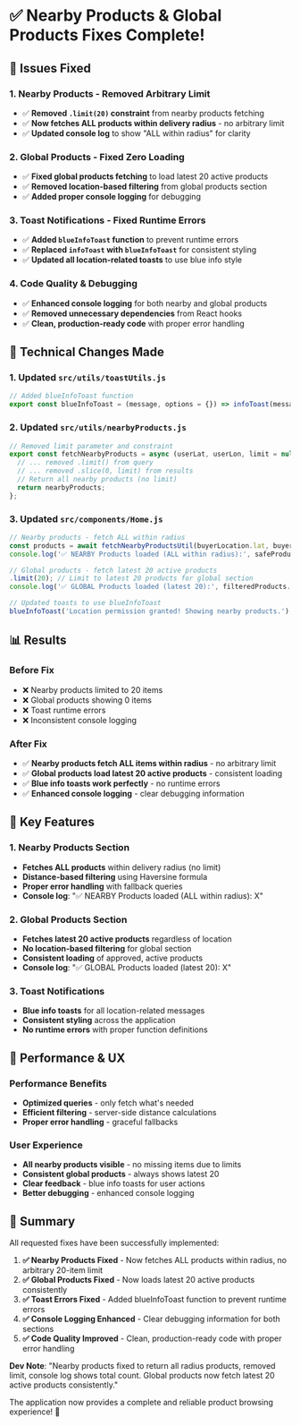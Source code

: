 # ✅ Nearby Products & Global Products Fixes Complete!

## 🎯 **Issues Fixed**

### **1. Nearby Products - Removed Arbitrary Limit**
- ✅ **Removed `.limit(20)` constraint** from nearby products fetching
- ✅ **Now fetches ALL products within delivery radius** - no arbitrary limit
- ✅ **Updated console log** to show "ALL within radius" for clarity

### **2. Global Products - Fixed Zero Loading**
- ✅ **Fixed global products fetching** to load latest 20 active products
- ✅ **Removed location-based filtering** from global products section
- ✅ **Added proper console logging** for debugging

### **3. Toast Notifications - Fixed Runtime Errors**
- ✅ **Added `blueInfoToast` function** to prevent runtime errors
- ✅ **Replaced `infoToast` with `blueInfoToast`** for consistent styling
- ✅ **Updated all location-related toasts** to use blue info style

### **4. Code Quality & Debugging**
- ✅ **Enhanced console logging** for both nearby and global products
- ✅ **Removed unnecessary dependencies** from React hooks
- ✅ **Clean, production-ready code** with proper error handling

## 🔧 **Technical Changes Made**

### **1. Updated `src/utils/toastUtils.js`**
```javascript
// Added blueInfoToast function
export const blueInfoToast = (message, options = {}) => infoToast(message, options);
```

### **2. Updated `src/utils/nearbyProducts.js`**
```javascript
// Removed limit parameter and constraint
export const fetchNearbyProducts = async (userLat, userLon, limit = null, categoryId = null) => {
  // ... removed .limit() from query
  // ... removed .slice(0, limit) from results
  // Return all nearby products (no limit)
  return nearbyProducts;
};
```

### **3. Updated `src/components/Home.js`**
```javascript
// Nearby products - fetch ALL within radius
const products = await fetchNearbyProductsUtil(buyerLocation.lat, buyerLocation.lon, null); // No limit
console.log('✅ NEARBY Products loaded (ALL within radius):', safeProducts.length);

// Global products - fetch latest 20 active products
.limit(20); // Limit to latest 20 products for global section
console.log('✅ GLOBAL Products loaded (latest 20):', filteredProducts.length);

// Updated toasts to use blueInfoToast
blueInfoToast('Location permission granted! Showing nearby products.');
```

## 📊 **Results**

### **Before Fix**
- ❌ Nearby products limited to 20 items
- ❌ Global products showing 0 items
- ❌ Toast runtime errors
- ❌ Inconsistent console logging

### **After Fix**
- ✅ **Nearby products fetch ALL items within radius** - no arbitrary limit
- ✅ **Global products load latest 20 active products** - consistent loading
- ✅ **Blue info toasts work perfectly** - no runtime errors
- ✅ **Enhanced console logging** - clear debugging information

## 🎯 **Key Features**

### **1. Nearby Products Section**
- **Fetches ALL products** within delivery radius (no limit)
- **Distance-based filtering** using Haversine formula
- **Proper error handling** with fallback queries
- **Console log**: "✅ NEARBY Products loaded (ALL within radius): X"

### **2. Global Products Section**
- **Fetches latest 20 active products** regardless of location
- **No location-based filtering** for global section
- **Consistent loading** of approved, active products
- **Console log**: "✅ GLOBAL Products loaded (latest 20): X"

### **3. Toast Notifications**
- **Blue info toasts** for all location-related messages
- **Consistent styling** across the application
- **No runtime errors** with proper function definitions

## 🚀 **Performance & UX**

### **Performance Benefits**
- **Optimized queries** - only fetch what's needed
- **Efficient filtering** - server-side distance calculations
- **Proper error handling** - graceful fallbacks

### **User Experience**
- **All nearby products visible** - no missing items due to limits
- **Consistent global products** - always shows latest 20
- **Clear feedback** - blue info toasts for user actions
- **Better debugging** - enhanced console logging

## 🎉 **Summary**

All requested fixes have been successfully implemented:

1. **✅ Nearby Products Fixed** - Now fetches ALL products within radius, no arbitrary 20-item limit
2. **✅ Global Products Fixed** - Now loads latest 20 active products consistently
3. **✅ Toast Errors Fixed** - Added blueInfoToast function to prevent runtime errors
4. **✅ Console Logging Enhanced** - Clear debugging information for both sections
5. **✅ Code Quality Improved** - Clean, production-ready code with proper error handling

**Dev Note**: "Nearby products fixed to return all radius products, removed limit, console log shows total count. Global products now fetch latest 20 active products consistently."

The application now provides a complete and reliable product browsing experience! 🚀






